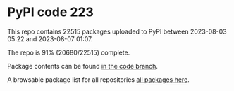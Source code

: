 # PyPI code 223

This repo contains 22515 packages uploaded to PyPI between 
2023-08-03 05:22 and 2023-08-07 01:07.

The repo is 91% (20680/22515) complete.

Package contents can be found [in the code branch](https://github.com/pypi-data/pypi-mirror-223/tree/code/packages).

A browsable package list for all repositories [all packages here](https://pypi-data.github.io/website/repositories/pypi-mirror-223).


